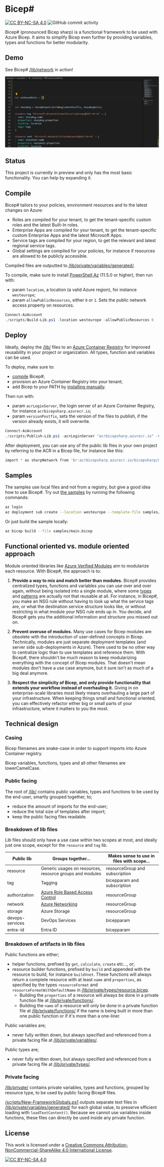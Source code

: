 # Bicep# #

[![CC BY-NC-SA 4.0][cc-by-nc-sa-shield]][cc-by-nc-sa]
![GitHub commit activity](https://img.shields.io/github/commit-activity/m/erwinkramer/bicep-sharp)

Bicep# (pronounced Bicep sharp) is a functional framework to be used with Azure Bicep. It aims to simplify Bicep even further by providing variables, types and functions for better modularity.

## Demo ##

See Bicep# [/lib/network](/lib/network.bicep) in action!

![Demo](/demo.gif)

## Status ##

This project is currently in preview and only has the most basic functionality. You can help by expanding it.

## Compile ##

Bicep# tailors to your policies, environment resources and to the latest changes on Azure:

- Roles are compiled for your tenant, to get the tenant-specific custom roles and the latest Built-In roles.
- Enterprise Apps are compiled for your tenant, to get the tenant-specific custom Enterprise Apps and the latest Microsoft Apps.
- Service tags are compiled for your region, to get the relevant and latest regional service tags.
- Global settings are compiled for your policies, for instance if resources are allowed to be publicly accessible.

Compiled files are outputted to [/lib/private/variables/generated/](/lib/private/variables/generated/).

To compile, make sure to install [PowerShell Az](https://www.powershellgallery.com/packages/Az) (11.5.0 or higher), then run with:

- param `location`, a location (a valid Azure region), for instance `westeurope`;
- param `allowPublicResources`, either `0` or `1`. Sets the public network access property on resources.

```powershell
Connect-AzAccount
./scripts/Build-Lib.ps1 -location westeurope -allowPublicResources 0
```

## Deploy ##

Ideally, deploy the [/lib/](/lib/) files to an [Azure Container Registry](https://learn.microsoft.com/en-us/azure/container-registry/container-registry-intro) for improved reusability in your project or organization. All types, function and variables can be used.

To deploy, make sure to:

- [compile](#compile) Bicep#;
- provision an Azure Container Registry into your tenant;
- add Bicep to your PATH by [installing manually](https://learn.microsoft.com/en-us/azure/azure-resource-manager/bicep/install#install-manually).

Then run with:

- param `acrLoginServer`, the login server of an Azure Container Registry, for instance `acrbicepsharp.azurecr.io`;
- param `versionPostfix`, sets the version of the files to publish, if the version already exists, it will overwrite.

```powershell
Connect-AzAccount
./scripts/Publish-Lib.ps1 -acrLoginServer "acrbicepsharp.azurecr.io" -versionPostfix 1
```

After deployment, you can use any of the public lib files in your own project by referring to the ACR in a Bicep file, for instance like this:
```bash
import * as sharpNetwork from 'br:acrbicepsharp.azurecr.io/bicepsharp/network:v1'
```

## Samples ##

The samples use local files and not from a registry, but give a good idea how to use Bicep#. Try out [the samples](/samples/) by running the following commands:

```bash
az login
az deployment sub create --location westeurope --template-file samples/main.bicep --parameters samples/main.dev.bicepparam 
```

Or just build the sample locally:

```bash
az bicep build --file samples/main.bicep
```

## Functional oriented vs. module oriented approach ##

Module oriented libraries like [Azure Verified Modules](https://azure.github.io/Azure-Verified-Modules/) aim to modularize each resource. With Bicep#, the approach is to:

1. **Provide a way to mix and match better than modules.** Bicep# provides centralized types, functions and variables you can use over and over again, without being isolated into a single module, where some [types](https://github.com/Azure/bicep-registry-modules/blob/24e4a79e840088f266002631efdc0383ea9e98a0/avm/res/storage/storage-account/main.bicep#L652) and [patterns](https://github.com/Azure/bicep-registry-modules/blob/24e4a79e840088f266002631efdc0383ea9e98a0/avm/res/storage/storage-account/main.bicep#L449) are actually not that reusable at all. For instance, in Bicep#, you make an NSG rule without having to look up what the service tags are, or what the destination service structure looks like, or without restricting in what module your NSG rule ends up in. You decide, and Bicep# gets you the additional information and structure you missed out on.

2. **Prevent overuse of modules.** Many use cases for Bicep modules are obsolete with the introduction of user-defined concepts in Bicep. Technically, modules are just separate deployment templates (and server side sub-deployments in Azure). There used to be no other way to centralize logic than to use templates and reference them. With Bicep#, there shouldn't be much reason to keep modularizing everything with the concept of Bicep modules. That doesn't mean modules don't have a use case anymore, but it sure isn't as much of a big deal anymore.

3. **Respect the simplicity of Bicep, and only provide functionality that extends your workflow instead of overhauling it.** Giving in on enterprise-scale libraries most likely means overhauling a large part of your infrastructure. When keeping things small and functional oriented, you can effectively refactor either big or small parts of your infrastructure, where it matters to you the most.

## Technical design ##

### Casing ###

Bicep filenames are snake-case in order to support imports into Azure Container registry.

Bicep variables, functions, types and all other filenames are lowerCamelCase.  

### Public facing ###

The root of [/lib/](/lib/) contains public variables, types and functions to be used by the end-user, smartly grouped together, to;

- reduce the amount of imports for the end-user;
- reduce the total size of templates after import;
- keep the public facing files readable.

### Breakdown of lib files ###

Lib files should only have a use case within two scopes at most, and ideally just one scope, except for the `resource` and `tag` lib.

| Public lib | Groups together... | Makes sense to use in files with scope... |
| -- | -- | -- |
| resource | Generic usages on resources, resource groups and modules | resourceGroup and subscription  |
| tag  | Tagging | bicepparam and subscription  |
| authorization | [Azure Role Based Access Control](https://learn.microsoft.com/en-us/azure/role-based-access-control/overview) | resourceGroup  |
| network | [Azure Networking](https://azure.microsoft.com/en-us/products/category/networking) | resourceGroup |
| storage | Azure Storage | resourceGroup |
| devops-services | DevOps Services | bicepparam |
| entra-id | Entra ID | bicepparam  |

### Breakdown of artifacts in lib files ###

Public functions are either;

- helper functions, prefixed by `get`, `calculate`, `create` etc..., or;
- resource builder functions, prefixed by `build` and appended with the resource to build, for instance `buildVnet`. These functions will always return a complete resource with at least `name` and `properties`, as specified by the types `resourceFormat` and `resourceFormatWithDefaultName` in [/lib/private/types/resource.bicep](/lib/private/types/resource.bicep).
  - Building the `properties` of a resource will always be done in a private function file at [/lib/private/functions/](/lib/private/functions/).
  - Building the `name` of a resource will only be done in a private function file at [/lib/private/functions/](/lib/private/functions/) if the name is being built in more than one public function or if it's more than a one-liner.

Public variables are;

- never fully written down, but always specified and referenced from a private facing file at [/lib/private/variables/](/lib/private/variables/).

Public types are;

- never fully written down, but always specified and referenced from a private facing file at [/lib/private/types/](/lib/private/types/).

### Private facing ###

[/lib/private/](/lib/private/) contains private variables, types and functions, grouped by resource type, to be used by public facing Bicep# files.

[/scripts/New-FrameworkGlobals.ps1](/scripts/New-FrameworkGlobals.ps1) outputs separate text files in [/lib/private/variables/generated/](/lib/private/variables/generated/) for each global value, to preserve efficient loading with `loadTextContent()`. Because we cannot use variables inside functions, these files can directly be used inside any private function.

## License ##

This work is licensed under a
[Creative Commons Attribution-NonCommercial-ShareAlike 4.0 International License][cc-by-nc-sa].

[![CC BY-NC-SA 4.0][cc-by-nc-sa-image]][cc-by-nc-sa]

[cc-by-nc-sa]: http://creativecommons.org/licenses/by-nc-sa/4.0/
[cc-by-nc-sa-image]: https://licensebuttons.net/l/by-nc-sa/4.0/88x31.png
[cc-by-nc-sa-shield]: https://img.shields.io/badge/License-CC%20BY--NC--SA%204.0-lightgrey.svg
